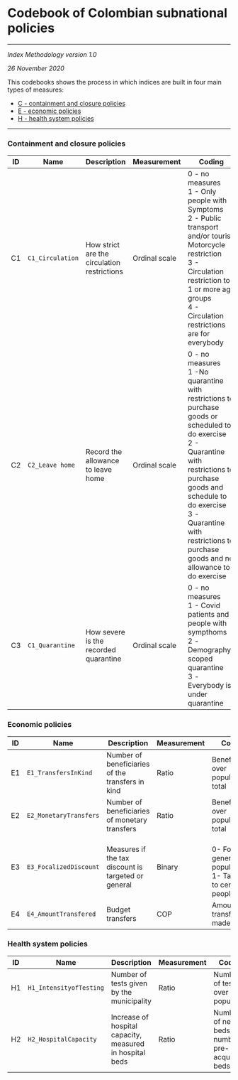 # Codebook of Colombian subnational policies
---
*Index Methodology version 1.0*

*26 November 2020*

This codebooks shows the process in which indices are built in four main types of measures:

- [C - containment and closure policies](#containment-and-closure-policies)
- [E - economic policies](#economic-policies)
- [H - health system policies](#health-system-policies)

---
### Containment and closure policies

| ID | Name | Description | Measurement | Coding |
| --- | --- | --- | --- | --- |
| C1 | `C1_Circulation` | How strict are the circulation restrictions | Ordinal scale | 0 - no measures <br/>1 -	Only people with Symptoms <br/>2 - 	Public transport and/or tourist. Motorcycle restriction  <br/>3 -	Circulation restriction to 1 or more age groups <br/>4 -	Circulation restrictions are for everybody |
| C2 | `C2_Leave home` | Record the allowance to leave home | Ordinal scale | 0 - no measures <br/>1 -No quarantine with restrictions to purchase goods or scheduled to do exercise <br/>2 - Quarantine with restrictions to purchase goods and schedule to do exercise  <br/>3 -Quarantine with restrictions to purchase goods and no allowance to do exercise |
| C3 | `C1_Quarantine` | How severe is the recorded quarantine | Ordinal scale | 0 - no measures <br/>1 -	Covid patients and people with sympthoms <br/>2 -Demographyc scoped quarantine  <br/>3 -Everybody is under quarantine |

### Economic policies

| ID | Name | Description | Measurement | Coding |
| --- | --- | --- | --- | --- |
|E1|`E1_TransfersInKind` |Number of beneficiaries of the transfers in kind|Ratio|Beneficiaries over population total|
|E2|`E2_MonetaryTransfers` |Number of beneficiaries of monetary transfers|Ratio|Beneficiaries over population total|
|E3|`E3_FocalizedDiscount` |Measures if the tax discount is targeted or general|Binary|</br>0- For the general population </br>1- Targeted to certain people|
|E4|`E4_AmountTransfered` |Budget transfers|COP|Amount of transfer made|
### Health system policies

| ID | Name | Description | Measurement | Coding |
| --- | --- | --- | --- | --- |
|H1|`H1_IntensityofTesting`|Number of tests given by the municipality|Ratio|Number of tests over population|
|H2|`H2_HospitalCapacity`|Increase of hospital capacity, measured in hospital beds|Ratio|Number of new beds over number of pre-acquired beds|
